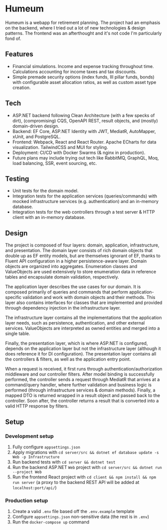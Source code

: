 # Humeum

Humeum is a webapp for retirement planning. The project had an emphasis on the backend, where I tried out a lot of new technologies & design patterns. The frontend was an afterthought and it's not code I'm particularly fond of.

## Features

* Financial simulations. Income and expense tracking throughout time. Calculations accounting for income taxes and tax discounts.
* Simple premade security options (index funds, III pillar funds, bonds) with configurable asset allocation ratios, as well as custom asset type creation.

## Tech

* ASP.NET backend following Clean Architecture (with a few specks of dirt), (compromising) CQS, OpenAPI REST, result objects, and (mostly) domain-driven design.
* Backend: EF Core, ASP.NET Identity with JWT, MediatR, AutoMapper, xUnit, and PostgreSQL.
* Frontend: Webpack, React and React Router. Apache ECharts for data visualization. TailwindCSS and MUI for styling.
* Deployment: CI/CD with Docker Swarms (& nginx in production).
* Future plans may include trying out tech like RabbitMQ, GraphQL, Moq, load balancing, SSR, event sourcing, etc.

## Testing

* Unit tests for the domain model.
* Integration tests for the application services (queries/commands) with mocked infrastructure services (e.g. authentication) and an in-memory database.
* Integration tests for the web controllers through a test server & HTTP client with an in-memory database.

## Design

The project is composed of four layers: domain, application, infrastructure, and presentation. The domain layer consists of rich domain objects that double up as EF entity models, but are themselves ignorant of EF, thanks to Fluent API configuration in a higher persistence-aware layer. Domain objects are organized into aggregates. Enumeration classes and ValueObjects are used extensively to store enumeration data in reference tables and encapsulate domain validation, respectively.

The application layer describes the use cases for our domain. It is composed primarily of queries and commands that perform application-specific validation and work with domain objects and their methods. This layer also contains interfaces for classes that are implemented and provided through dependency injection in the infrastructure layer.

The infrastructure layer contains all the implementations that the application layer needs, such as persistence, authentication, and other external services. ValueObjects are interpreted as owned entities and merged into a single table.

Finally, the presentation layer, which is where ASP.NET is configured, depends on the application layer but not the infrastructure layer (although it does reference it for DI configuration). The presentation layer contains all the controllers & filters, as well as the application entry point.

When a request is received, it first runs through authentication/authorization middleware and our controller filters. After model binding is successfully performed, the controller sends a request through MediatR that arrives at a command/query handler, where further validation and business logic is performed (through infrastructure services & domain methods). Finally, a mapped DTO is returned wrapped in a result object and passed back to the controller. Soon after, the controller returns a result that is converted into a valid HTTP response by filters.

## Setup

### Development setup

1. Fully configure `appsettings.json`
1. Apply migrations with `cd server/src && dotnet ef database update -s Web -p Infrastructure`
1. Run backend tests with `cd server && dotnet test`
1. Run the backend ASP.NET `Web` project with `cd server/src && dotnet run --project Web`
1. Run the frontend React project with `cd client && npm install && npm run server` (a proxy to the backend REST API will be added at `localhost:port/api/`)

### Production setup

1. Create a valid `.env` file based off the `.env.example` template
1. Configure `appsettings.json` non-sensitive data (the rest is in `.env`)
1. Run the `docker-compose up` command

